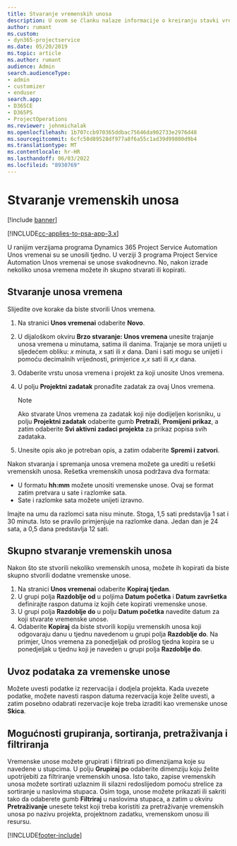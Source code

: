 ```yaml
---
title: Stvaranje vremenskih unosa
description: U ovom se članku nalaze informacije o kreiranju stavki vremena.
author: rumant
ms.custom:
- dyn365-projectservice
ms.date: 05/20/2019
ms.topic: article
ms.author: rumant
audience: Admin
search.audienceType:
- admin
- customizer
- enduser
search.app:
- D365CE
- D365PS
- ProjectOperations
ms.reviewer: johnmichalak
ms.openlocfilehash: 1b707ccb970365ddbac75646da902733e2976d48
ms.sourcegitcommit: 6cfc50d89528df977a8f6a55c1ad39d99800d9b4
ms.translationtype: MT
ms.contentlocale: hr-HR
ms.lasthandoff: 06/03/2022
ms.locfileid: "8930769"
---
```

# <a name="create-time-entries"></a>Stvaranje vremenskih unosa

[!include [banner](../includes/psa-now-project-operations.md)]

[!INCLUDE[cc-applies-to-psa-app-3.x](../includes/cc-applies-to-psa-app-3x.md)]

U ranijim verzijama programa Dynamics 365 Project Service Automation Unos vremenai su se unosili tjedno. U verziji 3 programa Project Service Automation Unos vremenai se unose svakodnevno. No, nakon izrade nekoliko unosa vremena možete ih skupno stvarati ili kopirati.

## <a name="create-a-time-entry"></a>Stvaranje unosa vremena

Slijedite ove korake da biste stvorili Unos vremena.

1. Na stranici **Unos vremenai** odaberite **Novo**.
2. U dijaloškom okviru **Brzo stvaranje: Unos vremena** unesite trajanje unosa vremena u minutama, satima ili danima. Trajanje se mora unijeti u sljedećem obliku: *x* minuta, *x* sati ili *x* dana. Dani i sati mogu se unijeti i pomoću decimalnih vrijednosti, primjerice *x,x* sati ili *x,x* dana.
3. Odaberite vrstu unosa vremena i projekt za koji unosite Unos vremena.
4. U polju **Projektni zadatak** pronađite zadatak za ovaj Unos vremena.

    > [!NOTE]
    > Ako stvarate Unos vremena za zadatak koji nije dodijeljen korisniku, u polju **Projektni zadatak** odaberite gumb **Pretraži**, **Promijeni prikaz**, a zatim odaberite **Svi aktivni zadaci projekta** za prikaz popisa svih zadataka.

5. Unesite opis ako je potreban opis, a zatim odaberite **Spremi i zatvori**.

Nakon stvaranja i spremanja unosa vremena možete ga urediti u rešetki vremenskih unosa. Rešetka vremenskih unosa podržava dva formata:

- U formatu **hh:mm** možete unositi vremenske unose. Ovaj se format zatim pretvara u sate i razlomke sata.
- Sate i razlomke sata možete unijeti izravno.

Imajte na umu da razlomci sata nisu minute. Stoga, 1,5 sati predstavlja 1 sat i 30 minuta. Isto se pravilo primjenjuje na razlomke dana. Jedan dan je 24 sata, a 0,5 dana predstavlja 12 sati.

## <a name="bulk-create-time-entries"></a>Skupno stvaranje vremenskih unosa

Nakon što ste stvorili nekoliko vremenskih unosa, možete ih kopirati da biste skupno stvorili dodatne vremenske unose.

1. Na stranici **Unos vremenai** odaberite **Kopiraj tjedan**.
2. U grupi polja **Razdoblje od** u poljima **Datum početka** i **Datum završetka** definirajte raspon datuma iz kojih ćete kopirati vremenske unose.
3. U grupi polja **Razdoblje do** u polju **Datum početka** navedite datum za koji stvarate vremenske unose.
4. Odaberite **Kopiraj** da biste stvorili kopiju vremenskih unosa koji odgovaraju danu u tjednu navedenom u grupi polja **Razdoblje do**. Na primjer, Unos vremena za ponedjeljak od prošlog tjedna kopira se u ponedjeljak u tjednu koji je naveden u grupi polja **Razdoblje do**.

## <a name="import-data-for-time-entries"></a>Uvoz podataka za vremenske unose

Možete uvesti podatke iz rezervacija i dodjela projekta. Kada uvezete podatke, možete navesti raspon datuma rezervacija koje želite uvesti, a zatim posebno odabrati rezervacije koje treba izraditi kao vremenske unose **Skica**.

## <a name="group-by-sort-search-and-filter-capabilities"></a>Mogućnosti grupiranja, sortiranja, pretraživanja i filtriranja

Vremenske unose možete grupirati i filtrirati po dimenzijama koje su navedene u stupcima. U polju **Grupiraj po** odaberite dimenziju koju želite upotrijebiti za filtriranje vremenskih unosa. Isto tako, zapise vremenskih unosa možete sortirati uzlaznim ili silazni redoslijedom pomoću strelice za sortiranje u naslovima stupaca. Osim toga, unose možete prikazati ili sakriti tako da odaberete gumb **Filtriraj** u naslovima stupaca, a zatim u okviru **Pretraživanje** unesete tekst koji treba koristiti za pretraživanje vremenskih unosa po nazivu projekta, projektnom zadatku, vremenskom unosu ili resursu.


[!INCLUDE[footer-include](../includes/footer-banner.md)]
